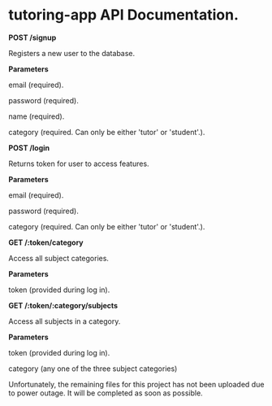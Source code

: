 # tutoring-app API Documentation.

<strong>POST /signup</strong>
<p>Registers a new user to the database.</p>
<p><strong>Parameters</strong></p>
<p>email (required).</p>
<p>password (required).</p>
<p>name (required).</p>
<p>category (required. Can only be either 'tutor' or 'student'.).</p>


<strong>POST /login</strong>
<p>Returns token for user to access features.</p>
<p><strong>Parameters</strong></p>
<p>email (required).</p>
<p>password (required).</p>
<p>category (required. Can only be either 'tutor' or 'student'.).</p>

<strong>GET /:token/category</strong>
<p>Access all subject categories.</p>
<p><strong>Parameters</strong></p>
<p>token (provided during log in).</p>

<strong>GET /:token/:category/subjects</strong>
<p>Access all subjects in a category.</p>
<p><strong>Parameters</strong></p>
<p>token (provided during log in).</p>
<p>category (any one of the three subject categories)</p>



Unfortunately, the remaining files for this project has not been uploaded due to power outage. It will be completed as soon as possible.
